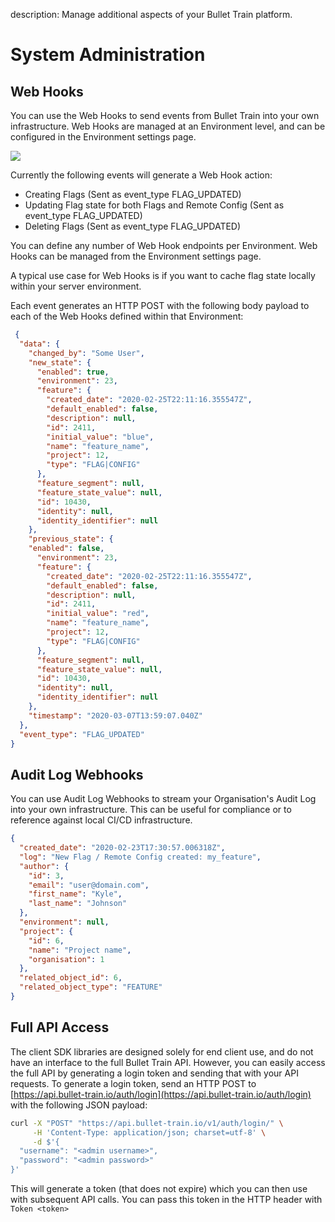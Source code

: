 description: Manage additional aspects of your Bullet Train platform.

# System Administration

## Web Hooks

You can use the Web Hooks to send events from Bullet Train into your own infrastructure. Web Hooks are managed at an Environment level, and can be configured in the Environment settings page.

<img src="/images/add-webhook.png"/>

Currently the following events will generate a Web Hook action:

- Creating Flags (Sent as event_type FLAG_UPDATED)
- Updating Flag state for both Flags and Remote Config (Sent as event_type FLAG_UPDATED)
- Deleting Flags (Sent as event_type FLAG_UPDATED)

You can define any number of Web Hook endpoints per Environment. Web Hooks can be managed from the Environment settings page.

A typical use case for Web Hooks is if you want to cache flag state locally within your server environment.

Each event generates an HTTP POST with the following body payload to each of the Web Hooks defined within that Environment:

```json
 {
  "data": {
    "changed_by": "Some User",
    "new_state": {
      "enabled": true,
      "environment": 23,
      "feature": {
        "created_date": "2020-02-25T22:11:16.355547Z",
        "default_enabled": false,
        "description": null,
        "id": 2411,
        "initial_value": "blue",
        "name": "feature_name",
        "project": 12,
        "type": "FLAG|CONFIG"
      },
      "feature_segment": null,
      "feature_state_value": null,
      "id": 10430,
      "identity": null,
      "identity_identifier": null
    },
    "previous_state": {
    "enabled": false,
      "environment": 23,
      "feature": {
        "created_date": "2020-02-25T22:11:16.355547Z",
        "default_enabled": false,
        "description": null,
        "id": 2411,
        "initial_value": "red",
        "name": "feature_name",
        "project": 12,
        "type": "FLAG|CONFIG"
      },
      "feature_segment": null,
      "feature_state_value": null,
      "id": 10430,
      "identity": null,
      "identity_identifier": null
    },
    "timestamp": "2020-03-07T13:59:07.040Z"
  },
  "event_type": "FLAG_UPDATED"
}
```

## Audit Log Webhooks

You can use Audit Log Webhooks to stream your Organisation's Audit Log into your own infrastructure. This can be useful for compliance or to reference against local CI/CD infrastructure.

```json
{
  "created_date": "2020-02-23T17:30:57.006318Z",
  "log": "New Flag / Remote Config created: my_feature",
  "author": {
    "id": 3,
    "email": "user@domain.com",
    "first_name": "Kyle",
    "last_name": "Johnson"
  },
  "environment": null,
  "project": {
    "id": 6,
    "name": "Project name",
    "organisation": 1
  },
  "related_object_id": 6,
  "related_object_type": "FEATURE"
}
```

## Full API Access

The client SDK libraries are designed solely for end client use, and do not have an interface to the full Bullet Train API. However, you can easily access the full API by generating a login token and sending that with your API requests. To generate a login token, send an HTTP POST to [https://api.bullet-train.io/auth/login](https://api.bullet-train.io/auth/login) with the following JSON payload:

```bash
curl -X "POST" "https://api.bullet-train.io/v1/auth/login/" \
     -H 'Content-Type: application/json; charset=utf-8' \
     -d $'{
  "username": "<admin username>",
  "password": "<admin password>"
}'
```

This will generate a token (that does not expire) which you can then use with subsequent API calls. You can pass this token in the HTTP header with `Token <token>`
